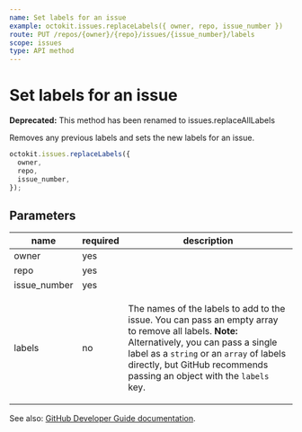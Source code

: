 ```yaml
---
name: Set labels for an issue
example: octokit.issues.replaceLabels({ owner, repo, issue_number })
route: PUT /repos/{owner}/{repo}/issues/{issue_number}/labels
scope: issues
type: API method
---
```


# Set labels for an issue

**Deprecated:** This method has been renamed to issues.replaceAllLabels

Removes any previous labels and sets the new labels for an issue.

```js
octokit.issues.replaceLabels({
  owner,
  repo,
  issue_number,
});
```

## Parameters

<table>
  <thead>
    <tr>
      <th>name</th>
      <th>required</th>
      <th>description</th>
    </tr>
  </thead>
  <tbody>
    <tr><td>owner</td><td>yes</td><td>

</td></tr>
<tr><td>repo</td><td>yes</td><td>

</td></tr>
<tr><td>issue_number</td><td>yes</td><td>

</td></tr>
<tr><td>labels</td><td>no</td><td>

The names of the labels to add to the issue. You can pass an empty array to remove all labels. **Note:** Alternatively, you can pass a single label as a `string` or an `array` of labels directly, but GitHub recommends passing an object with the `labels` key.

</td></tr>
  </tbody>
</table>

See also: [GitHub Developer Guide documentation](https://developer.github.com/v3/issues/labels/#set-labels-for-an-issue).
